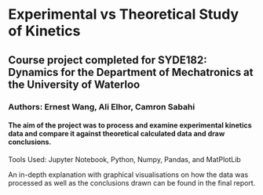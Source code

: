 # Experimental vs Theoretical Study of Kinetics 
## Course project completed for SYDE182: Dynamics for the Department of Mechatronics at the University of Waterloo
### Authors: Ernest Wang, Ali Elhor, Camron Sabahi
#### The aim of the project was to process and examine experimental kinetics data and compare it against theoretical calculated data and draw conclusions. 
Tools Used: Jupyter Notebook, Python, Numpy, Pandas, and MatPlotLib

An in-depth explanation with graphical visualisations on how the data was processed as well as the conclusions drawn can be found in the final report.
